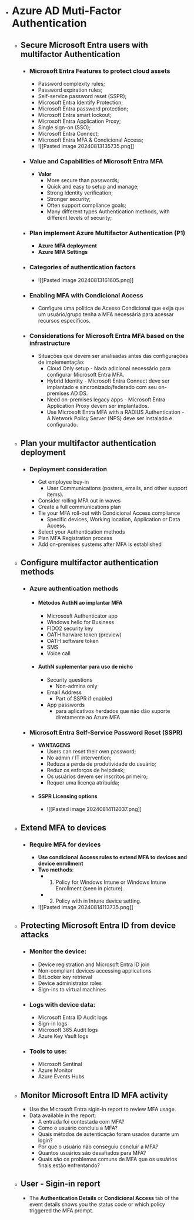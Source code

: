- # Azure AD Muti-Factor Authentication 
	- ## Secure Microsoft Entra users with multifactor Authentication
		- ### Microsoft Entra Features to protect cloud assets
			- Password complexity rules;
			- Password expiration rules;
			- Self-service password reset (SSPR);
			- Microsoft  Entra Identify Protection;
			- Microsoft Entra password protection;
			- Microsoft Entra smart lockout;
			- Microsoft Entra Application Proxy;
			- Single sign-on (SSO);
			- Microsoft Entra Connect;
			- Microsoft Entra MFA & Condicional Access;
			- ![[Pasted image 20240813135735.png]]
		- ### Value and Capabilities of Microsoft Entra MFA
			- **Valor**
				- More secure than passwords;
				- Quick and easy to setup and manage;
				- Strong Identity verification;
				- Stronger security;
				- Often support compliance goals;
				- Many different types Authentication methods, with different levels of security;
		- ### Plan implement Azure Multifactor Authentication (P1)
			- **Azure MFA deployment**
			- **Azure MFA Settings**
		- ### Categories of authentication factors
			- ![[Pasted image 20240813161605.png]]
		- ### Enabling MFA with Condicional Access
			- Configure uma política de Acesso Condicional que exija que um usuário/grupo tenha a MFA necessária para acessar recursos específicos.
		- ### Considerations for Microsoft Entra MFA based on the infrastructure
			- Situações que devem ser analisadas antes das configurações de implementação:
				- Cloud Only setup - Nada adicional necessário para configurar Microsoft Entra MFA.
				- Hybrid Identity - Microsoft Entra Connect deve ser implantado e sincronizado/federado com seu on-premises AD DS.
				- Need on-premises legacy apps - Microsoft Entra Application Proxy devem ser implantados.
				- Use Microsoft Entra MFA with a RADIUS Authentication - A Network Policy Server (NPS) deve ser instalado e configurado.
	- ## Plan your multifactor authentication deployment
		- ### Deployment consideration
			- Get employee buy-in
				- User Communications (posters, emails, and other support items).
			- Consider rolling MFA out in waves
			- Create a full communications plan
			- Tie your MFA roll-out with Condicional Access compliance
				- Specific devices, Working location, Application or Data Access.
			- Select your Authentication methods
			- Plan MFA Registration process
			- Add on-premises sustems after MFA is established
	- ## Configure multifactor authentication methods
		- ### Azure authentication methods
			- #### Métodos AuthN ao implantar MFA
				- Micrososft Authenticator app
				- Windows hello for Business
				- FIDO2 security key
				- OATH harware token (preview)
				- OATH software token
				- SMS
				- Voice call
			- #### AuthN suplementar para uso de nicho
				- Security questions
					- Non-admins only
				- Email Address
					- Part of SSPR if enabled
				- App passwords
					- para aplicativos herdados que não dão suporte diretamente ao Azure MFA
		- ### Microsoft Entra Self-Service Password Reset (SSPR)
			- **VANTAGENS**
				- Users can reset their own password;
				- No admin / IT intervention;
				- Reduza a perda de produtividade do usuário;
				- Reduz os esforços de helpdesk;
				- Os usuários devem ser inscritos primeiro;
				- Requer uma licença atribuída;
			- #### SSPR Licensing options
				- ![[Pasted image 20240814112037.png]]
	- ## Extend MFA to devices
		- ### Require MFA for devices
			- **Use condicional Access rules to extend MFA to devices and device enrollment**
			- **Two methods**:
				- 1) Policy for Windows Intune or Windows Intune Enrollment (seen in picture).
				- 2) Policy with in Intune device setting.
			- ![[Pasted image 20240814113735.png]]
	- ## Protecting Microsoft Entra ID from device attacks
		- ### Monitor the device:
			- Device registration and Microsoft Entra ID join
			- Non-compliant devices accessing applications
			- BitLocker key retrieval
			- Device administrator roles 
			- Sign-ins to virtual machines
		- ### Logs with device data:
			- Microsoft Entra ID Audit logs 
			- Sign-in logs
			- Microsoft 365 Audit logs
			- Azure Key Vault logs
		- ### Tools to use:
			- Microsoft Sentinal
			- Azure Monitor 
			- Azure Events Hubs
	- ## Monitor Microsoft Entra ID MFA activity
		- Use the Microsoft Entra sigin-in report to review MFA usage.
		- Data available in the report:
			- A entrada foi contestada com MFA?
			- Como o usuário concluiu a MFA?
			- Quais métodos de autenticação foram usados durante um login?
			- Por que o usuário não conseguiu concluir a MFA?
			- Quantos usuários são desafiados para MFA?
			- Quais são os problemas comuns de MFA que os usuários finais estão enfrentando?
	- ## User - Sigin-in report
		- The **Authentication Details** or **Condicional Access** tab of the event details shows you the status code or which policy triggered the MFA prompt.